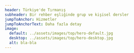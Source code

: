 ```yaml
---
header: Türkiye'de Tırmanış
subheader: Bir rehber eşliğinde grup ve kişisel dersler
jumpToAnchor: Hizmetler
jumpToAnchorText: Daha fazla detay
image:
  default: ../assets/images/top/hero-default.jpg
  desktop: ../assets/images/top/hero-desktop.jpg
  alt: bla-bla
---
```

